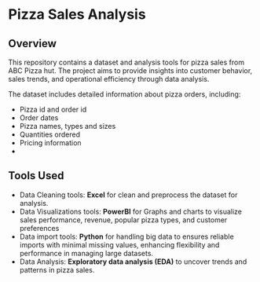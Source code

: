 # Pizza Sales Analysis

## Overview
This repository contains a dataset and analysis tools for pizza sales from ABC Pizza hut. 
The project aims to provide insights into customer behavior, sales trends, and operational efficiency through data analysis.

The dataset includes detailed information about pizza orders, including:
- Pizza id and order id
- Order dates
- Pizza names, types and sizes
- Quantities ordered
- Pricing information
- 
## Tools Used
- Data Cleaning tools: **Excel** for clean and preprocess the dataset for analysis.
- Data Visualizations tools: **PowerBI** for Graphs and charts to visualize sales performance, revenue, popular pizza types, and customer preferences
- Data import tools: **Python** for handling big data to ensures reliable imports with minimal missing values, enhancing flexibility and performance in managing large datasets.
- Data Analysis: **Exploratory data analysis (EDA)** to uncover trends and patterns in pizza sales.

